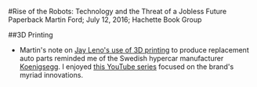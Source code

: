 #Rise of the Robots: Technology and the Threat of a Jobless Future Paperback
Martin Ford; July 12, 2016; Hachette Book Group

##3D Printing
* Martin's note on [Jay Leno's use of 3D printing](https://www.popularmechanics.com/cars/a4354/4320759/) to produce replacement auto parts reminded me of the Swedish hypercar manufacturer [Koenigsegg](https://www.koenigsegg.com/). I enjoyed [this YouTube series](https://www.youtube.com/watch?v=88xdv5vzV9M&list=PLHa6PXrV-yIgnXSYFT07BouKhEhyFuWnf) focused on the brand's myriad innovations.
